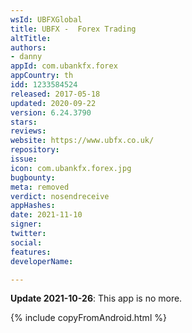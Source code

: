 ```yaml
---
wsId: UBFXGlobal
title: UBFX -  Forex Trading
altTitle: 
authors:
- danny
appId: com.ubankfx.forex
appCountry: th
idd: 1233584524
released: 2017-05-18
updated: 2020-09-22
version: 6.24.3790
stars: 
reviews: 
website: https://www.ubfx.co.uk/
repository: 
issue: 
icon: com.ubankfx.forex.jpg
bugbounty: 
meta: removed
verdict: nosendreceive
appHashes: 
date: 2021-11-10
signer: 
twitter: 
social: 
features: 
developerName: 

---
```


**Update 2021-10-26**: This app is no more.

{% include copyFromAndroid.html %}
